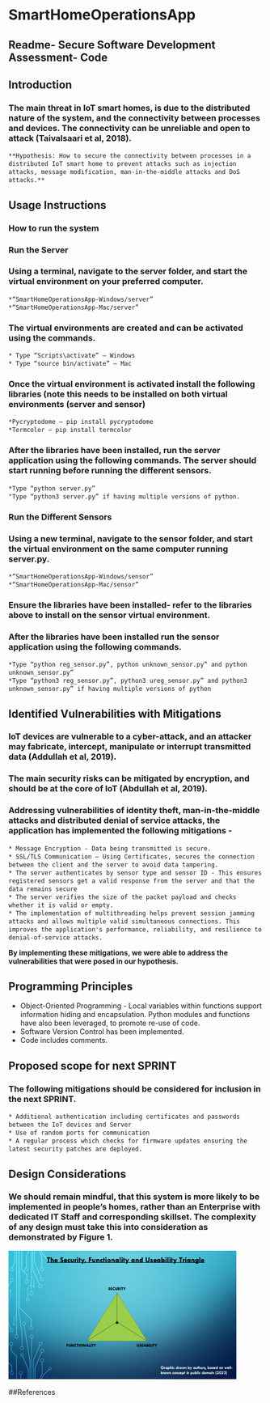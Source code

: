 # SmartHomeOperationsApp
## Readme- Secure Software Development Assessment- Code 

## Introduction
### The main threat in IoT smart homes, is due to the distributed nature of the system, and the connectivity between processes and devices. The connectivity can be unreliable and open to attack (Taivalsaari et al, 2018).
    
    **Hypothesis: How to secure the connectivity between processes in a distributed IoT smart home to prevent attacks such as injection attacks, message modification, man-in-the-middle attacks and DoS attacks.**
    
## Usage Instructions 
### **How to run the system**
### **Run the Server**
### Using a terminal, navigate to the server folder, and start the virtual environment on your preferred computer. 
    *“SmartHomeOperationsApp-Windows/server” 
    *“SmartHomeOperationsApp-Mac/server” 
### The virtual environments are created and can be activated using the commands.
    * Type “Scripts\activate” – Windows 
    * Type “source bin/activate” – Mac 
### Once the virtual environment is activated install the following libraries (note this needs to be installed on both virtual environments (server and sensor)
    *Pycryptodome – pip install pycryptodome
    *Termcolor – pip install termcolor
### After the libraries have been installed, run the server application using the following commands. The server should start running before running the different sensors.
    *Type “python server.py”
    "Type “python3 server.py” if having multiple versions of python. 
### **Run the Different Sensors**
### Using a new terminal, navigate to the sensor folder, and start the virtual environment on the same computer running server.py. 
    *“SmartHomeOperationsApp-Windows/sensor” 
    *“SmartHomeOperationsApp-Mac/sensor” 
### Ensure the libraries have been installed- refer to the libraries above to install on the sensor virtual environment. 
### After the libraries have been installed run the sensor application using the following commands.
    *Type “python reg_sensor.py”, python unknown_sensor.py” and python unknown_sensor.py”
    *Type “python3 reg_sensor.py”, python3 ureg_sensor.py” and python3 unknown_sensor.py” if having multiple versions of python
## Identified Vulnerabilities with Mitigations
### IoT devices are vulnerable to a cyber-attack, and an attacker may fabricate, intercept, manipulate or interrupt transmitted data (Addullah et al, 2019).
### The main security risks can be mitigated by encryption, and should be at the core of IoT (Abdullah et al, 2019). 
### Addressing vulnerabilities of identity theft, man-in-the-middle attacks and distributed denial of service attacks, the application has implemented the following mitigations - 
    * Message Encryption - Data being transmitted is secure.
    * SSL/TLS Communication – Using Certificates, secures the connection between the client and the server to avoid data tampering. 
    * The server authenticates by sensor type and sensor ID - This ensures registered sensors get a valid response from the server and that the data remains secure
    * The server verifies the size of the packet payload and checks whether it is valid or empty. 
    * The implementation of multithreading helps prevent session jamming attacks and allows multiple valid simultaneous connections. This improves the application's performance, reliability, and resilience to denial-of-service attacks.

**By implementing these mitigations, we were able to address the vulnerabilities that were posed in our hypothesis.**

## Programming Principles
* Object-Oriented Programming - Local variables within functions support information hiding and encapsulation.  Python modules and functions have also been leveraged, to promote re-use of code. 
* Software Version Control has been implemented.
* Code includes comments.

## Proposed scope for next SPRINT
### The following mitigations should be considered for inclusion in the next SPRINT.
    * Additional authentication including certificates and passwords between the IoT devices and Server
    * Use of random ports for communication
    * A regular process which checks for firmware updates ensuring the latest security patches are deployed. 

## Design Considerations
### We should remain mindful, that this system is more likely to be implemented in people’s homes, rather than an Enterprise with dedicated IT Staff and corresponding skillset. The complexity of any design must take this into consideration as demonstrated by Figure 1.

![Security_Triangle](/Security_Triangle.png "Figure 1.Security, Functionality and Useability Triangle")

##References
